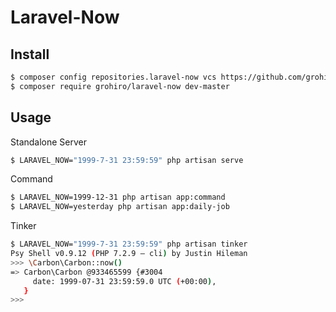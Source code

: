 # Laravel-Now

## Install

```sh
$ composer config repositories.laravel-now vcs https://github.com/grohiro/laravel-now
$ composer require grohiro/laravel-now dev-master
```

## Usage

Standalone Server

```sh
$ LARAVEL_NOW="1999-7-31 23:59:59" php artisan serve
```

Command

```sh
$ LARAVEL_NOW=1999-12-31 php artisan app:command
$ LARAVEL_NOW=yesterday php artisan app:daily-job
```

Tinker

```sh
$ LARAVEL_NOW="1999-7-31 23:59:59" php artisan tinker
Psy Shell v0.9.12 (PHP 7.2.9 — cli) by Justin Hileman
>>> \Carbon\Carbon::now()
=> Carbon\Carbon @933465599 {#3004
     date: 1999-07-31 23:59:59.0 UTC (+00:00),
   }
>>>
```
